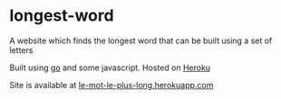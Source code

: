 longest-word
============

A website which finds the longest word that can be built using a set of letters

Built using [go](http://golang.org) and some javascript. Hosted on [Heroku](https://www.heroku.com/)

Site is available at [le-mot-le-plus-long.herokuapp.com](le-mot-le-plus-long.herokuapp.com)

